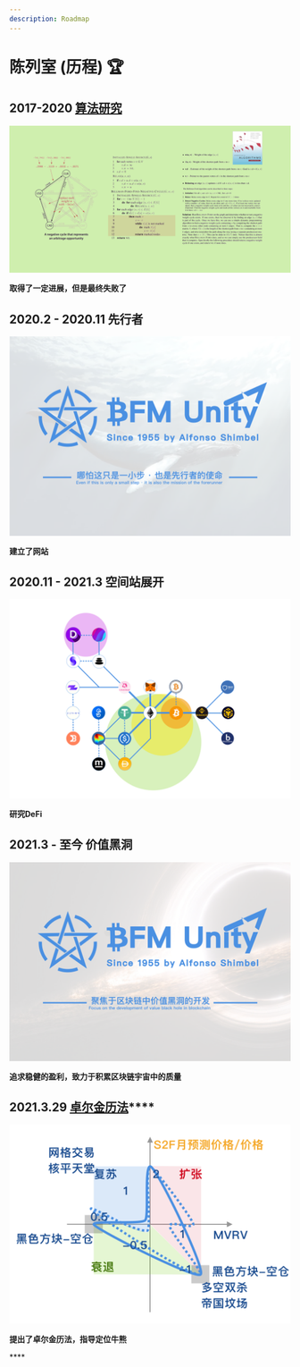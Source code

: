 ```yaml
---
description: Roadmap
---
```


# 陈列室 \(历程\) 🏆

## 2017-2020        [算法研究](https://www.bfm-unity.com/research-institute-development/suan-fa-yan-jiu-yuan)

![Bellman-Ford&#x7B97;&#x6CD5;&#x7814;&#x7A76;](.gitbook/assets/b49d19a6fef2385395ae687a10007929.png)

**取得了一定进展，但是最终失败了**

## 2020.2 - 2020.11      先行者

![&#x5148;&#x884C;&#x8005;&#x7684;&#x4F7F;&#x547D;](.gitbook/assets/bfm-unity.png)

**建立了网站**

## 2020.11 - 2021.3      空间站展开

![](.gitbook/assets/defi_3.png)

**研究DeFi**

## 2021.3 - 至今        价值黑洞

![&#x4EF7;&#x503C;&#x9ED1;&#x6D1E;&#x7684;&#x5F00;&#x53D1;](.gitbook/assets/bfm-unity-2.0.png)

**追求稳健的盈利，致力于积累区块链宇宙中的质量**

## **2021.3.29**        [**卓尔金历法**](https://www.bfm-unity.com/management-cockpit-operation/ling-hang-duo-lei-da)\*\*\*\*

![](.gitbook/assets/zhuo-er-jin-li-fa-lei-da-.png)

**提出了卓尔金历法，指导定位牛熊**

\*\*\*\*

